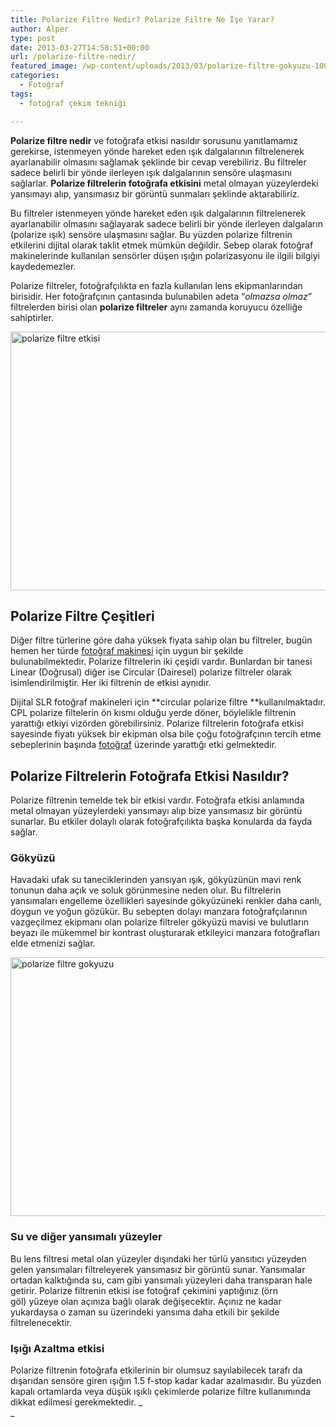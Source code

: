 ```yaml
---
title: Polarize Filtre Nedir? Polarize Filtre Ne İşe Yarar?
author: Alper
type: post
date: 2013-03-27T14:58:51+00:00
url: /polarize-filtre-nedir/
featured_image: /wp-content/uploads/2013/03/polarize-filtre-gokyuzu-100x100.jpg
categories:
  - Fotoğraf
tags:
  - fotoğraf çekim tekniği

---
```

**Polarize filtre nedir** ve fotoğrafa etkisi nasıldır sorusunu yanıtlamamız gerekirse, istenmeyen yönde hareket eden ışık dalgalarının filtrelenerek ayarlanabilir olmasını sağlamak şeklinde bir cevap verebiliriz. Bu filtreler sadece belirli bir yönde ilerleyen ışık dalgalarının sensöre ulaşmasını sağlarlar. **Polarize filtrelerin fotoğrafa etkisini** metal olmayan yüzeylerdeki yansımayı alıp, yansımasız bir görüntü sunmaları şeklinde aktarabiliriz.

Bu filtreler istenmeyen yönde hareket eden ışık dalgalarının filtrelenerek ayarlanabilir olmasını sağlayarak sadece belirli bir yönde ilerleyen dalgaların (polarize ışık) sensöre ulaşmasını sağlar. Bu yüzden polarize filtrenin etkilerini dijital olarak taklit etmek mümkün değildir. Sebep olarak fotoğraf makinelerinde kullanılan sensörler düşen ışığın polarizasyonu ile ilgili bilgiyi kaydedemezler.

Polarize filtreler, fotoğrafçılıkta en fazla kullanılan lens ekipmanlarından birisidir. Her fotoğrafçının çantasında bulunabilen adeta &#8220;_olmazsa olmaz_&#8221; filtrelerden birisi olan **polarize filtreler** aynı zamanda koruyucu özelliğe sahiptirler.

<img class="alignnone size-full wp-image-13766" alt="polarize filtre etkisi" src="https://www.murekkep.org/wp-content/uploads/2013/03/polarize-filtre-etkisi.jpg" width="620" height="414" srcset="https://www.murekkep.org/wp-content/uploads/2013/03/polarize-filtre-etkisi.jpg 620w, https://www.murekkep.org/wp-content/uploads/2013/03/polarize-filtre-etkisi-400x267.jpg 400w, https://www.murekkep.org/wp-content/uploads/2013/03/polarize-filtre-etkisi-50x33.jpg 50w, https://www.murekkep.org/wp-content/uploads/2013/03/polarize-filtre-etkisi-125x83.jpg 125w, https://www.murekkep.org/wp-content/uploads/2013/03/polarize-filtre-etkisi-300x200.jpg 300w" sizes="(max-width: 620px) 100vw, 620px" /> 

## Polarize Filtre Çeşitleri

Diğer filtre türlerine göre daha yüksek fiyata sahip olan bu filtreler, bugün hemen her türde [fotoğraf makinesi][1] için uygun bir şekilde bulunabilmektedir. Polarize filtrelerin iki çeşidi vardır. Bunlardan bir tanesi Linear (Doğrusal) diğer ise Circular (Dairesel) polarize filtreler olarak isimlendirilmiştir. Her iki filtrenin de etkisi aynıdır.

Dijital SLR fotoğraf makineleri için **circular polarize filtre **kullanılmaktadır. CPL polarize filtelerin ön kısmı olduğu yerde döner, böylelikle filtrenin yarattığı etkiyi vizörden görebilirsiniz. Polarize filtrelerin fotoğrafa etkisi sayesinde fiyatı yüksek bir ekipman olsa bile çoğu fotoğrafçının tercih etme sebeplerinin başında [fotoğraf][2] üzerinde yarattığı etki gelmektedir.

## Polarize Filtrelerin Fotoğrafa Etkisi Nasıldır?

Polarize filtrenin temelde tek bir etkisi vardır. Fotoğrafa etkisi anlamında metal olmayan yüzeylerdeki yansımayı alıp bize yansımasız bir görüntü sunarlar. Bu etkiler dolaylı olarak fotoğrafçılıkta başka konularda da fayda sağlar.

### Gökyüzü

Havadaki ufak su taneciklerinden yansıyan ışık, gökyüzünün mavi renk tonunun daha açık ve soluk görünmesine neden olur. Bu filtrelerin yansımaları engelleme özellikleri sayesinde gökyüzüneki renkler daha canlı, doygun ve yoğun gözükür. Bu sebepten dolayı manzara fotoğrafçılarının vazgeçilmez ekipmanı olan polarize filtreler gökyüzü mavisi ve bulutların beyazı ile mükemmel bir kontrast oluşturarak etkileyici manzara fotoğrafları elde etmenizi sağlar.

<img class="alignnone size-full wp-image-13767" alt="polarize filtre gokyuzu" src="https://www.murekkep.org/wp-content/uploads/2013/03/polarize-filtre-gokyuzu.jpg" width="620" height="414" srcset="https://www.murekkep.org/wp-content/uploads/2013/03/polarize-filtre-gokyuzu.jpg 700w, https://www.murekkep.org/wp-content/uploads/2013/03/polarize-filtre-gokyuzu-400x266.jpg 400w, https://www.murekkep.org/wp-content/uploads/2013/03/polarize-filtre-gokyuzu-50x33.jpg 50w, https://www.murekkep.org/wp-content/uploads/2013/03/polarize-filtre-gokyuzu-125x83.jpg 125w, https://www.murekkep.org/wp-content/uploads/2013/03/polarize-filtre-gokyuzu-300x200.jpg 300w" sizes="(max-width: 620px) 100vw, 620px" /> 

### Su ve diğer yansımalı yüzeyler

Bu lens filtresi metal olan yüzeyler dışındaki her türlü yansıtıcı yüzeyden gelen yansımaları filtreleyerek yansımasız bir görüntü sunar. Yansımalar ortadan kalktığında su, cam gibi yansımalı yüzeyleri daha transparan hale getirir. Polarize filtrenin etkisi ise fotoğraf çekimini yaptığınız (örn göl) yüzeye olan açınıza bağlı olarak değişecektir. Açınız ne kadar yukardaysa o zaman su üzerindeki yansıma daha etkili bir şekilde filtrelenecektir.

### Işığı Azaltma etkisi

Polarize filtrenin fotoğrafa etkilerinin bir olumsuz sayılabilecek tarafı da dışarıdan sensöre giren ışığın 1.5 f-stop kadar kadar azalmasıdır. Bu yüzden kapalı ortamlarda veya düşük ışıklı çekimlerde polarize filtre kullanımında dikkat edilmesi gerekmektedir. _  
_

 [1]: https://www.murekkep.org/kamera "fotoğraf makinesi"
 [2]: https://www.murekkep.org/fotograf "fotoğraf"